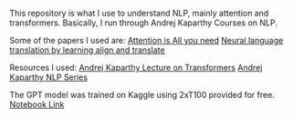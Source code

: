 This repository is what I use to understand NLP, mainly attention and transformers. Basically, I run through Andrej Kaparthy Courses on NLP.

Some of the papers I used are:
[Attention is All you need](https://arxiv.org/abs/1706.03762) 
[Neural language translation by learning align and translate](https://www.google.com/search?q=neural+language+translation+by+learning+align+and+translate&oq=neural+language+translation+by+learning+align+and+translate&gs_lcrp=EgZjaHJvbWUyCQgAEEUYORigATIHCAEQIRigATIHCAIQIRigATIHCAMQIRigATIKCAQQIRgWGB0YHjIKCAUQIRgWGB0YHjIKCAYQIRgWGB0YHjIKCAcQIRgWGB0YHjIKCAgQIRgWGB0YHjIKCAkQIRgWGB0YHtIBCDcxNjNqMGoxqAIAsAIA&sourceid=chrome&ie=UTF-8)

Resources I used:
[Andrej Kaparthy Lecture on Transformers](https://www.youtube.com/watch?v=XfpMkf4rD6E&t=1363)
[Andrej Kaparthy NLP Series](https://www.youtube.com/watch?v=VMj-3S1tku0&list=PLAqhIrjkxbuWI23v9cThsA9GvCAUhRvKZ)

The GPT model was trained on Kaggle using 2xT100 provided for free. [Notebook Link](https://www.kaggle.com/code/elmoaphiwetsaa/gptclass/edit)